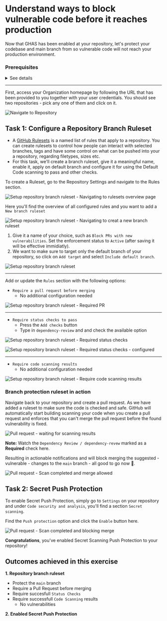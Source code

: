 # Understand ways to block vulnerable code before it reaches production

Now that GHAS has been enabled at your repository, let's protect your codebase and main branch from so vulnerable code will not reach your production environment.

### Prerequisites
<details>
  <summary>See details</summary>
  
1. Make sure you have enabled the `Dependency graph` and `Dependabot alerts` on your repository. If you haven't done this yet, please follow the steps which you can find in the [Task 1: Enable Dependabot](./1-understand-how-to-configure-github-advanced-security-for-a-repository.md#task-1-enable-dependabot) guide from the [Understand how to configure GitHub Advanced Security for a repository](1-understand-how-to-configure-github-advanced-security-for-a-repository.md) exercise.

2. Make sure you have added the `dependency-review` workflow to your repository. If you haven't done this yet, please follow the steps which you can find in the [Add a Pull Request Dependency Review Action](./1-understand-how-to-configure-github-advanced-security-for-a-repository.md#add-a-pull-request-dependency-review-action) guide from the [Understand how to configure GitHub Advanced Security for a repository](1-understand-how-to-configure-github-advanced-security-for-a-repository.md) exercise.

</details>

--------

First, access your Organization homepage by following the URL that has been provided to you together with your user credentials. You should see two repositories - pick any one of them and click on it.

![Navigate to Repository](../images/navigate-repo.png)



## Task 1: Configure a Repository Branch Ruleset
* A [GitHub Rulesets](https://docs.github.com/en/repositories/configuring-branches-and-merges-in-your-repository/managing-rulesets/about-rulesets) is a named list of rules that apply to a repository. You can create rulesets to control how people can interact with selected branches, tags and have some control on what can be pushed into your a repository, regarding filetypes, sizes etc.
* For this task, we'll create a branch ruleset, give it a meaningful name, enable it, apply on default branch and configure it for using the Default Code scanning to pass and other checks.

To create a Ruleset, go to the Repository Settings and navigate to the Rules section. 

![Setup repository branch ruleset - Navigating to rulesets overview page](../images/setup-repository-ruleset-navigate-dark.png)

Here you'll find the overview of all configured rules and you want to add a `New branch ruleset`

![Setup repository branch ruleset - Navigating to creat a new branch ruleset](../images/setup-repository-branch-ruleset-1-dark.png)

1. Give it a name of your choice, such as `Block PRs with new vulnerabilities`. Set the enforcement status to `Active` (after saving it will be effective immidiatly).
2. We want to make sure to target only the default branch of your repository, so click on `Add target` and select `Include default branch`.

![Setup repository branch ruleset](../images/setup-repository-branch-ruleset-2-dark.png)

--------

Add or update the `Rules` section with the following options:
- `Require a pull request before merging`
  - No additional configuration needed

![Setup repository branch ruleset - Required PR](../images/setup-repository-branch-ruleset-4-pr-dark.png)

--------

- `Require status checks to pass`
  - Press the `Add checks` button
  - Type in `dependency-review` and and check the available option

![Setup repository branch ruleset - Required status checks](../images/setup-repository-branch-ruleset-4-sc-dark-1.png)

![Setup repository branch ruleset - Required status checks - configured](../images/setup-repository-branch-ruleset-4-sc-configured-dark-1.png)

--------

- `Require code scanning results`
  - No additional configuration needed

![Setup repository branch ruleset - Require code scanning results](../images/setup-repository-branch-ruleset-5-cs-dark.png)

### Branch protection ruleset in action
Navigate back to your repository and create a pull request. As we have added a ruleset to make sure the code is checked and safe. GitHub will automatically start building scanning your code when you create a pull request and enforces that you can't merge the pull request before the found vulnerability is fixed.

![Pull request - waiting for scanning results](../images/pull-request-waiting-all-dark.png)

**Note:** Watch the `Dependency Review / dependency-revew` marked as a **Required** check here.

Resulting in actionable notifications and will block merging the suggested - vulnerable - changes to the `main` branch - all good to go now 🚀.

![Pull request - Scan completed and merge allowed](../images/pull-request-results-dark.png)

## Task 2: Secret Push Protection
To enable Secret Push Protection, simply go to `Settings` on your repository and under `Code security and analysis`, you'll find a section `Secret scanning`.

Find the `Push protection` option and click the `Enable` button here.

![Pull request - Scan completed and blocking merge](../images/enable-secret-push-protection-dark.png)

**Congratulations**, you've enabled Secret Scanning Push Protection to your repository!

## Outcomes achieved in this exercise
**1. Repository branch ruleset**
- Protect the `main` branch
- Require a Pull Request  before merging
- Require succesfull `Status Checks`
- Require successfull `Code Scanning` results
  - No vulnerabilities

**2. Enabled Secret Push Protection**

